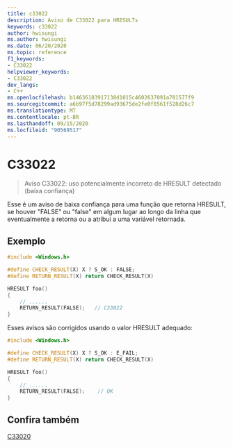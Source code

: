```yaml
---
title: c33022
description: Aviso de C33022 para HRESULTs
keywords: c33022
author: hwisungi
ms.author: hwisungi
ms.date: 06/20/2020
ms.topic: reference
f1_keywords:
- C33022
helpviewer_keywords:
- C33022
dev_langs:
- C++
ms.openlocfilehash: b14636183917138d1015c4602637091a781577f9
ms.sourcegitcommit: a6b97f5d78299ad93675de2fe0f0561f528d26c7
ms.translationtype: MT
ms.contentlocale: pt-BR
ms.lasthandoff: 09/15/2020
ms.locfileid: "90569517"
---
```

# <a name="c33022"></a>C33022

> Aviso C33022: uso potencialmente incorreto de HRESULT detectado (baixa confiança)

Esse é um aviso de baixa confiança para uma função que retorna HRESULT, se houver "FALSE" ou "false" em algum lugar ao longo da linha que eventualmente a retorna ou a atribui a uma variável retornada.

## <a name="example"></a>Exemplo

```cpp
#include <Windows.h>

#define CHECK_RESULT(X) X ? S_OK : FALSE;
#define RETURN_RESULT(X) return CHECK_RESULT(X)

HRESULT foo()
{
    // ......
    RETURN_RESULT(FALSE);   // C33022
}
```

Esses avisos são corrigidos usando o valor HRESULT adequado:
```cpp
#include <Windows.h>

#define CHECK_RESULT(X) X ? S_OK : E_FAIL;
#define RETURN_RESULT(X) return CHECK_RESULT(X)

HRESULT foo()
{
    // ......
    RETURN_RESULT(FALSE);    // OK
}
```

## <a name="see-also"></a>Confira também

[C33020](/cpp/code-quality/c33020)
